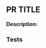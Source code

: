 ## PR TITLE
**Description:** <!-- add description here -->
  <!-- What was changed? -->
  <!-- Why does PR exist? -->
  <!-- How do your changes do what is intended? -->
  <!-- Will a screenshot be helpful? -->


### Tests
  <!-- Do we need tests? -->
